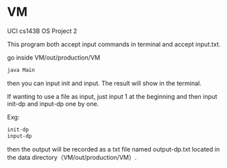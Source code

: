 # VM
UCI cs143B
OS Project 2

This program both accept input commands in terminal and accept input.txt.

go inside VM/out/production/VM

```bash
java Main 
```
then you can input init and input. The result will show in the terminal.

If wanting to use a file as input, just input 1 at the beginning and then input init-dp and input-dp one by one.

Exg:

```bash
init-dp
input-dp

```

then the output will be recorded as a txt file named output-dp.txt located in the data directory（VM/out/production/VM）.
